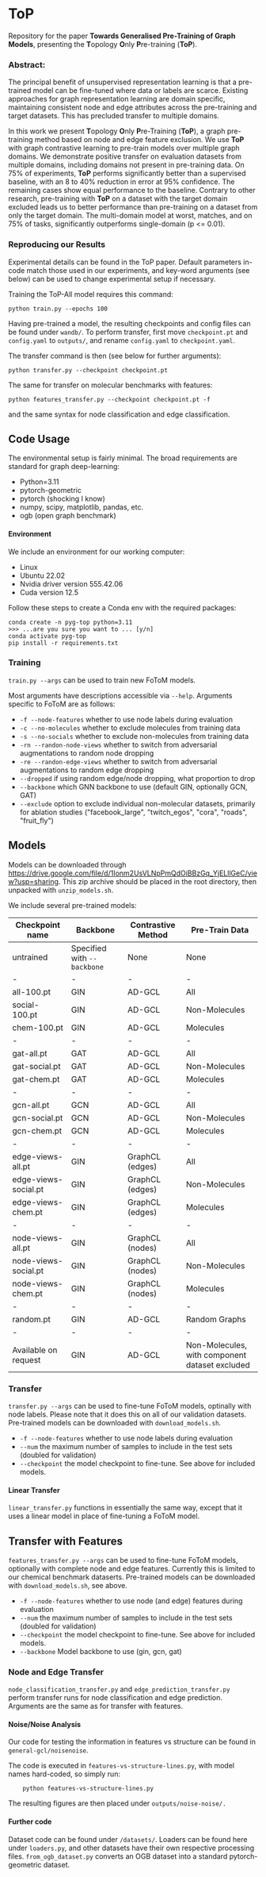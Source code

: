 # ToP

Repository for the paper **Towards Generalised Pre-Training of Graph Models**, presenting the **T**opology **O**nly **P**re-training (**ToP**).

### Abstract:

The principal benefit of unsupervised representation learning is that a pre-trained model can be fine-tuned where data or labels are scarce.
Existing approaches for graph representation learning are domain specific, maintaining consistent node and edge attributes across the pre-training and target datasets.
This has precluded transfer to multiple domains.
<!-- A model capable of positive transfer on arbitrary tasks and domains would represent the first foundation graph model. -->

In this work we present **T**opology **O**nly **P**re-Training (**ToP**), a graph pre-training method based on node and edge feature exclusion.
We use **ToP** with graph contrastive learning to pre-train models over multiple graph domains.
We demonstrate positive transfer on evaluation datasets from multiple domains, including domains not present in pre-training data.
On 75% of experiments, **ToP** performs significantly better than a supervised baseline, with an 8 to 40% reduction in error at 95% confidence. 
The remaining cases show equal performance to the baseline. 
Contrary to other research, pre-training with **ToP** on a dataset with the target domain excluded leads us to better performance than pre-training on a dataset from only the target domain.
The multi-domain model at worst, matches, and on 75% of tasks, significantly outperforms single-domain (p <= 0.01).

### Reproducing our Results

Experimental details can be found in the ToP paper.
Default parameters in-code match those used in our experiments, and key-word arguments (see below) can be used to change experimental setup if necessary.

Training the ToP-All model requires this command:

``
python train.py --epochs 100
``

Having pre-trained a model, the resulting checkpoints and config files can be found under `wandb/`.
To perform transfer, first move `checkpoint.pt` and `config.yaml` to `outputs/`, and rename `config.yaml` to `checkpoint.yaml`.

The transfer command is then (see below for further arguments):

``
python transfer.py --checkpoint checkpoint.pt
``

The same for transfer on molecular benchmarks with features:

``
python features_transfer.py --checkpoint checkpoint.pt -f
``

and the same syntax for node classification and edge classification.

## Code Usage

The environmental setup is fairly minimal.
The broad requirements are standard for graph deep-learning:

 - Python=3.11
 - pytorch-geometric
 - pytorch (shocking I know)
 - numpy, scipy, matplotlib, pandas, etc.
 - ogb (open graph benchmark)


#### Environment

We include an environment for our working computer:

- Linux
- Ubuntu 22.02
- Nvidia driver version 555.42.06
- Cuda version 12.5

Follow these steps to create a Conda env with the required packages:

```
conda create -n pyg-top python=3.11
>>> ...are you sure you want to ... [y/n]
conda activate pyg-top
pip install -r requirements.txt
```

### Training
`train.py --args` can be used to train new FoToM models.

Most arguments have descriptions accessible via `--help`.
Arguments specific to FoToM are as follows:

 - `-f --node-features`       whether to use node labels during evaluation
 - `-c --no-molecules`        whether to exclude molecules from training data
 - `-s --no-socials`          whether to exclude non-molecules from training data
 - `-rn --randon-node-views`  whether to switch from adversarial augmentations to random node dropping
 - `-re --randon-edge-views`  whether to switch from adversarial augmentations to random edge dropping
 - `--dropped`                if using random edge/node dropping, what proportion to drop
 - `--backbone`               which GNN backbone to use (default GIN, optionally GCN, GAT)
 - `--exclude`                option to exclude individual non-molecular datasets, primarily for ablation studies ("facebook_large", "twitch_egos", "cora", "roads", "fruit_fly")

## Models

Models can be downloaded through https://drive.google.com/file/d/1Ionm2UsVLNpPmQdOiBBzGq_YjELllGeC/view?usp=sharing.
This zip archive should be placed in the root directory, then unpacked with `unzip_models.sh`.

We include several pre-trained models:

| Checkpoint name | Backbone | Contrastive Method | Pre-Train Data |
|-|-|-|-|
| untrained | Specified with ``--backbone`` | None | None |
|-|-|-|-|
| all-100.pt | GIN | AD-GCL | All |
| social-100.pt | GIN | AD-GCL | Non-Molecules |
| chem-100.pt | GIN | AD-GCL | Molecules |
|-|-|-|-|
| gat-all.pt | GAT | AD-GCL | All |
| gat-social.pt | GAT | AD-GCL | Non-Molecules |
| gat-chem.pt | GAT | AD-GCL | Molecules |
|-|-|-|-|
| gcn-all.pt | GCN | AD-GCL | All |
| gcn-social.pt | GCN | AD-GCL | Non-Molecules |
| gcn-chem.pt | GCN | AD-GCL | Molecules |
|-|-|-|-|
| edge-views-all.pt | GIN | GraphCL (edges) | All |
| edge-views-social.pt | GIN | GraphCL (edges) | Non-Molecules |
| edge-views-chem.pt | GIN | GraphCL (edges) | Molecules |
|-|-|-|-|
| node-views-all.pt | GIN | GraphCL (nodes) | All |
| node-views-social.pt | GIN | GraphCL (nodes) | Non-Molecules |
| node-views-chem.pt | GIN | GraphCL (nodes) | Molecules |
|-|-|-|-|
| random.pt | GIN | AD-GCL| Random Graphs|
|-|-|-|-|
| Available on request | GIN | AD-GCL | Non-Molecules, with component dataset excluded|


### Transfer

`transfer.py --args` can be used to fine-tune FoToM models, optinally with node labels.
Please note that it does this on all of our validation datasets.
Pre-trained models can be downloaded with `download_models.sh`.

 - `-f --node-features`       whether to use node labels during evaluation
 - `--num` the maximum number of samples to include in the test sets (doubled for validation)
 - `--checkpoint` the model checkpoint to fine-tune. See above for included models.

#### Linear Transfer

`linear_transfer.py` functions in essentially the same way, except that it uses a linear model in place of fine-tuning a FoToM model.

## Transfer with Features

`features_transfer.py --args` can be used to fine-tune FoToM models, optionally with complete node and edge features.
Currently this is limited to our chemical benchmark dataserts.
Pre-trained models can be downloaded with `download_models.sh`, see above.

 - `-f --node-features`       whether to use node (and edge) features during evaluation
 - `--num` the maximum number of samples to include in the test sets (doubled for validation)
 - `--checkpoint` the model checkpoint to fine-tune. See above for included models.
 - `--backbone` Model backbone to use (gin, gcn, gat)

 ### Node and Edge Transfer

`node_classification_transfer.py` and `edge_prediction_transfer.py` perform transfer runs for node classification and edge prediction.
Arguments are the same as for transfer with features.

#### Noise/Noise Analysis

Our code for testing the information in features vs structure can be found in `general-gcl/noisenoise`.

The code is executed in `features-vs-structure-lines.py`, with model names hard-coded, so simply run:

```
    python features-vs-structure-lines.py
```

The resulting figures are then placed under `outputs/noise-noise/.`

#### Further code

Dataset code can be found under `/datasets/`.
Loaders can be found here under `loaders.py`, and other datasets have their own respective processing files.
`from_ogb_dataset.py` converts an OGB dataset into a standard pytorch-geometric dataset.





